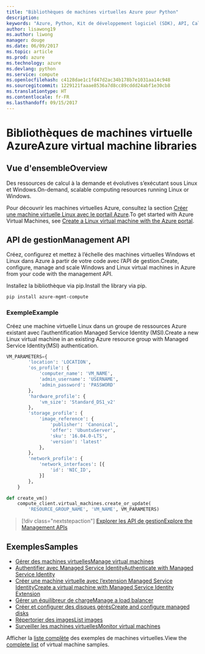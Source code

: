 ```yaml
---
title: "Bibliothèques de machines virtuelles Azure pour Python"
description: 
keywords: "Azure, Python, Kit de développement logiciel (SDK), API, Calcul, Machines virtuelles"
author: lisawong19
ms.author: liwong
manager: douge
ms.date: 06/09/2017
ms.topic: article
ms.prod: azure
ms.technology: azure
ms.devlang: python
ms.service: compute
ms.openlocfilehash: c4128dae1c1fd47d2ac34b178b7e1031aa14c948
ms.sourcegitcommit: 1229121faaae8536a7d8cc89cddd24abf1e30cb8
ms.translationtype: HT
ms.contentlocale: fr-FR
ms.lasthandoff: 09/15/2017
---
```

# <a name="azure-virtual-machine-libraries"></a><span data-ttu-id="b8a95-103">Bibliothèques de machines virtuelle Azure</span><span class="sxs-lookup"><span data-stu-id="b8a95-103">Azure virtual machine libraries</span></span>

## <a name="overview"></a><span data-ttu-id="b8a95-104">Vue d'ensemble</span><span class="sxs-lookup"><span data-stu-id="b8a95-104">Overview</span></span>

<span data-ttu-id="b8a95-105">Des ressources de calcul à la demande et évolutives s’exécutant sous Linux et Windows.</span><span class="sxs-lookup"><span data-stu-id="b8a95-105">On-demand, scalable computing resources running Linux or Windows.</span></span>

<span data-ttu-id="b8a95-106">Pour découvrir les machines virtuelles Azure, consultez la section [Créer une machine virtuelle Linux avec le portail Azure](/azure/virtual-machines/linux/quick-create-portal).</span><span class="sxs-lookup"><span data-stu-id="b8a95-106">To get started with Azure Virtual Machines, see [Create a Linux virtual machine with the Azure portal](/azure/virtual-machines/linux/quick-create-portal).</span></span>

## <a name="management-api"></a><span data-ttu-id="b8a95-107">API de gestion</span><span class="sxs-lookup"><span data-stu-id="b8a95-107">Management API</span></span>

<span data-ttu-id="b8a95-108">Créez, configurez et mettez à l’échelle des machines virtuelles Windows et Linux dans Azure à partir de votre code avec l’API de gestion.</span><span class="sxs-lookup"><span data-stu-id="b8a95-108">Create, configure, manage and scale Windows and Linux virtual machines in Azure from your code with the management API.</span></span>

<span data-ttu-id="b8a95-109">Installez la bibliothèque via pip.</span><span class="sxs-lookup"><span data-stu-id="b8a95-109">Install the library via pip.</span></span>

```bash
pip install azure-mgmt-compute 
```   

### <a name="example"></a><span data-ttu-id="b8a95-110">Exemple</span><span class="sxs-lookup"><span data-stu-id="b8a95-110">Example</span></span>

<span data-ttu-id="b8a95-111">Créez une machine virtuelle Linux dans un groupe de ressources Azure existant avec l’authentification Managed Service Identity (MSI).</span><span class="sxs-lookup"><span data-stu-id="b8a95-111">Create a new Linux virtual machine in an existing Azure resource group with Managed Service Identity(MSI) authentication.</span></span>

```python
VM_PARAMETERS={
        'location': 'LOCATION',
        'os_profile': {
            'computer_name': 'VM_NAME',
            'admin_username': 'USERNAME',
            'admin_password': 'PASSWORD'
        },
        'hardware_profile': {
            'vm_size': 'Standard_DS1_v2'
        },
        'storage_profile': {
            'image_reference': {
                'publisher': 'Canonical',
                'offer': 'UbuntuServer',
                'sku': '16.04.0-LTS',
                'version': 'latest'
            },
        },
        'network_profile': {
            'network_interfaces': [{
                'id': 'NIC_ID',
            }]
        },
    }

def create_vm()
    compute_client.virtual_machines.create_or_update(
        'RESOURCE_GROUP_NAME', 'VM_NAME', VM_PARAMETERS)
```

> [!div class="nextstepaction"]
> [<span data-ttu-id="b8a95-112">Explorer les API de gestion</span><span class="sxs-lookup"><span data-stu-id="b8a95-112">Explore the Management APIs</span></span>](/python/api/overview/azure/virtualmachines/managementlibrary)

## <a name="samples"></a><span data-ttu-id="b8a95-113">Exemples</span><span class="sxs-lookup"><span data-stu-id="b8a95-113">Samples</span></span>

* <span data-ttu-id="b8a95-114">[Gérer des machines virtuelles][1]</span><span class="sxs-lookup"><span data-stu-id="b8a95-114">[Manage virtual machines][1]</span></span>
* <span data-ttu-id="b8a95-115">[Authentifier avec Managed Service Identity][2]</span><span class="sxs-lookup"><span data-stu-id="b8a95-115">[Authenticate with Managed Service Identity][2]</span></span>
* <span data-ttu-id="b8a95-116">[Créer une machine virtuelle avec l’extension Managed Service Identity][3]</span><span class="sxs-lookup"><span data-stu-id="b8a95-116">[Create a virtual machine with Managed Service Identity Extension][3]</span></span>
* <span data-ttu-id="b8a95-117">[Gérer un équilibreur de charge][4]</span><span class="sxs-lookup"><span data-stu-id="b8a95-117">[Manage a load balancer][4]</span></span>
* <span data-ttu-id="b8a95-118">[Créer et configurer des disques gérés][5]</span><span class="sxs-lookup"><span data-stu-id="b8a95-118">[Create and configure managed disks][5]</span></span>
* <span data-ttu-id="b8a95-119">[Répertorier des images][6]</span><span class="sxs-lookup"><span data-stu-id="b8a95-119">[List images][6]</span></span> 
* <span data-ttu-id="b8a95-120">[Surveiller les machines virtuelles][7]</span><span class="sxs-lookup"><span data-stu-id="b8a95-120">[Monitor virtual machines][7]</span></span>

<span data-ttu-id="b8a95-121">Afficher la [liste complète](https://azure.microsoft.com/resources/samples/?platform=python&term=virtual-machines) des exemples de machines virtuelles.</span><span class="sxs-lookup"><span data-stu-id="b8a95-121">View the [complete list](https://azure.microsoft.com/resources/samples/?platform=python&term=virtual-machines) of virtual machine samples.</span></span>

[1]: https://azure.microsoft.com/resources/samples/virtual-machines-python-manage/
[2]: https://github.com/Azure-Samples/resource-manager-python-manage-resources-with-msi
[3]: https://github.com/Azure-Samples/compute-python-msi-vm
[4]: https://azure.microsoft.com/resources/samples/network-python-manage-loadbalancer
[5]: ../docs-ref-conceptual/python-sdk-azure-samples-managed-disks.md
[6]: ../docs-ref-conceptual/python-sdk-azure-samples-list-images.md
[7]: ../docs-ref-conceptual/python-sdk-azure-samples-monitor-vms.md